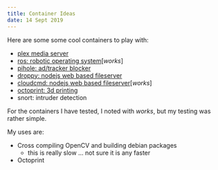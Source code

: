 ```yaml
---
title: Container Ideas
date: 14 Sept 2019
---
```


Here are some some cool containers to play with:

- [plex media server](https://github.com/plexinc/pms-docker)
- [ros: robotic operating system](http://wiki.ros.org/docker/Tutorials/Docker)[*works*]
- [pihole: ad/tracker blocker](https://github.com/pi-hole/docker-pi-hole)
- [droppy: nodejs web based fileserver](https://github.com/silverwind/droppy)
- [cloudcmd: nodejs web based fileserver](https://github.com/coderaiser/cloudcmd)[*works*]
- [octoprint: 3d printing](https://github.com/OctoPrint/docker)
- snort: intruder detection

For the containers I have tested, I noted with *works*, but my testing was rather simple.

My uses are:

- Cross compiling OpenCV and building debian packages
    - this is really slow ... not sure it is any faster
- Octoprint
